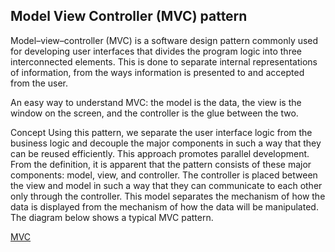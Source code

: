 Model View Controller (MVC) pattern
------------------------------------

Model–view–controller (MVC) is a software design pattern commonly used for developing user interfaces that divides the program logic into three interconnected elements. 
This is done to separate internal representations of information, from the ways information is presented to and accepted from the user.

An easy way to understand MVC: the model is the data, the view is the window on the screen, and the controller is the glue between the two.

Concept
Using this pattern, we separate the user interface 
logic from the business logic and decouple the major components in such a way that they can be reused efficiently. 
This approach promotes parallel development.
From the definition, it is apparent that the pattern consists of these major components: model, view, and controller. 
The controller is placed between the view and model in such a way that they can communicate to each other only through the controller. 
This model separates the mechanism of how the data is displayed from the mechanism of how the data will be manipulated.
The diagram below shows a typical MVC pattern.

[MVC](https://github.com/hegde421201/KOTLIN_LEARNINGS/blob/main/Kotlin/src/main/kotlin/patterns/mvc/mvc.png)
